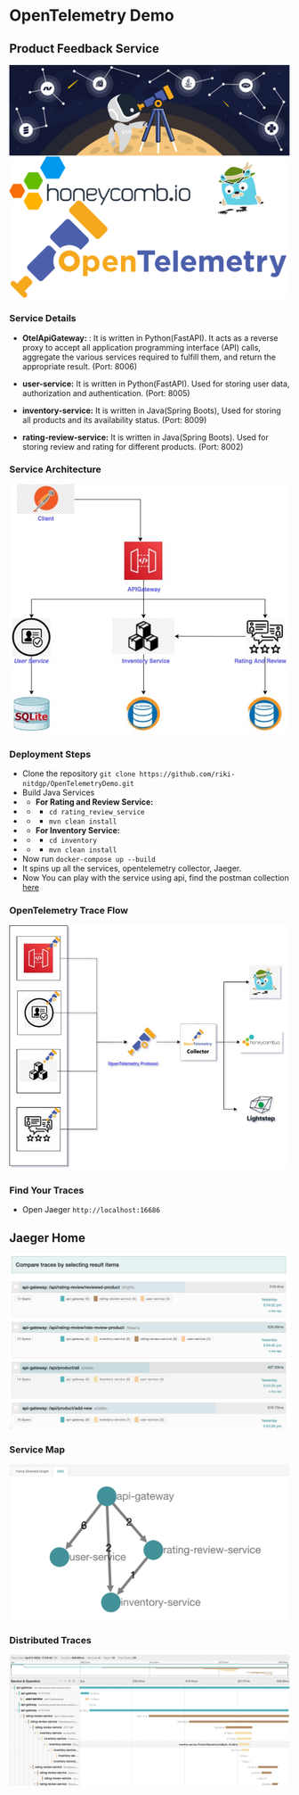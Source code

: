# OpenTelemetry Demo
## Product Feedback Service
![Banner](https://github.com/riki-nitdgp/OpenTelemetryDemo/blob/main/img/banner.png?raw=true)

### Service Details 
- **OtelApiGateway:** : It is written in  Python(FastAPI). It acts as a reverse proxy to accept all application programming interface (API) calls, aggregate the various services required to fulfill them, and return the appropriate result. (Port: 8006)

- **user-service:** It is written in Python(FastAPI). Used for storing user data, authorization and authentication. (Port: 8005)
- **inventory-service:** It is written in Java(Spring Boots), Used for storing all products and its availability  status. (Port: 8009)
- **rating-review-service:**  It is written in Java(Spring Boots). Used for storing review and rating for different products. (Port: 8002)

### Service Architecture 
![ServiceArchitecture](https://github.com/riki-nitdgp/OpenTelemetryDemo/blob/main/img/MicroServivce.jpg?raw=true)


### Deployment Steps 
- Clone the repository `git clone https://github.com/riki-nitdgp/OpenTelemetryDemo.git`
- Build Java Services
- - **For Rating and Review Service:**
- - - `cd rating_review_service`
- - - `mvn clean install`
- - **For Inventory Service:**
- - - `cd inventory`
- - - `mvn clean install`
- Now run `docker-compose up --build`
- It spins up all the services, opentelemetry collector, Jaeger.
- Now You can play with the service using api, find the postman collection [here](https://www.getpostman.com/collections/ac35fe0a9bb14a4bc572 "here")

### OpenTelemetry Trace Flow
![OtelTraceFlow](https://github.com/riki-nitdgp/OpenTelemetryDemo/blob/main/img/OtelArchitecture.jpg?raw=true)

### Find Your Traces
- Open Jaeger `http://localhost:16686`

## Jaeger Home

![Home](https://github.com/riki-nitdgp/OpenTelemetryDemo/blob/main/img/home-2.png?raw=true)


### Service Map

![ServiceMap](https://github.com/riki-nitdgp/OpenTelemetryDemo/blob/main/img/service-map.png?raw=true)


### Distributed Traces

![distibuted-trace](https://github.com/riki-nitdgp/OpenTelemetryDemo/blob/main/img/distibuted-trace.png?raw=true)



